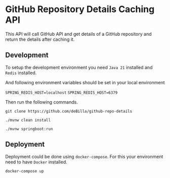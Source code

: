 # GitHub Repository Details Caching API

This API will call GitHub API and get details of a GitHub repository and return the details after caching it.

## Development

To setup the development environment you need `Java 21` installed and `Redis` installed.

And following environment variables should be set in your local environment

`SPRING_REDIS_HOST=localhost`
`SPRING_REDIS_HOST=6379`

Then run the following commands.

`git clone https://github.com/deBilla/github-repo-details`

`./mvnw clean install`

`./mvnw springboot:run`

## Deployment

Deployment could be done using `docker-compose`. For this your environment need to have `Docker` installed.

`docker-compose up`
